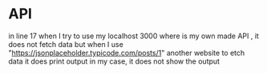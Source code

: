 # API
in line 17 when I try to use my localhost 3000 where is my own made API ,
it does not fetch data
but when I use "https://jsonplaceholder.typicode.com/posts/1" another website to etch data it does print output
in my case, it does not show the output

